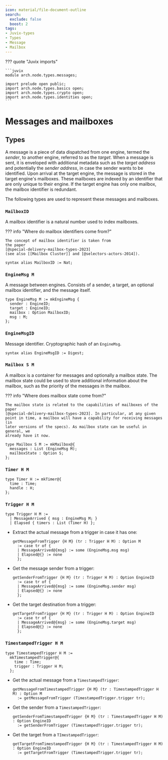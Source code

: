 ```yaml
---
icon: material/file-document-outline
search:
  exclude: false
  boost: 2
tags:
- Juvix-types
- Types
- Message
- Mailbox
---
```


??? quote "Juvix imports"

    ```juvix
    module arch.node.types.messages;

    import prelude open public;
    import arch.node.types.basics open;
    import arch.node.types.crypto open;
    import arch.node.types.identities open;
    ```

# Messages and mailboxes

## Types

A message is a piece of data dispatched from one engine, termed the _sender_, to
another engine, referred to as the _target_. When a message is sent, it is
enveloped with additional metadata such as the _target address_ and potentially
the _sender address_, in case the sender wants to be identified. Upon arrival at
the target engine, the message is stored in the target engine's mailboxes. These
mailboxes are indexed by an identifier that are only unique to their engine. If
the target engine has only one mailbox, the mailbox identifier is redundant.

The following types are used to represent these messages and mailboxes.

### `MailboxID`

A mailbox identifier is a natural number used to index mailboxes.

??? info "Where do mailbox identifiers come from?"

    The concept of mailbox identifier is taken from
    the paper
    [@special-delivery-mailbox-types-2023]
    (see also [[Mailbox Cluster]] and [@selectors-actors-2014]).

```juvix
syntax alias MailboxID := Nat;
```

### `EngineMsg M`

A message between engines. Consists of a sender, a target, an optional mailbox
identifier, and the message itself.

```juvix
type EngineMsg M := mkEngineMsg {
  sender : EngineID;
  target : EngineID;
  mailbox : Option MailboxID;
  msg : M;
};
```

### `EngineMsgID`

Message identifier. Cryptographic hash of an `EngineMsg`.

```juvix
syntax alias EngineMsgID := Digest;
```

### `Mailbox S M`

A mailbox is a container for messages and optionally a mailbox state. The
mailbox state could be used to store additional information about the mailbox,
such as the priority of the messages in the mailbox.

??? info "Where does mailbox state come from?"

    The mailbox state is related to the capabilities of mailboxes of the paper
    [@special-delivery-mailbox-types-2023]. In particular, at any given
    point in time, a mailbox will have a capability for receiving messages (in
    later versions of the specs). As mailbox state can be useful in general, we
    already have it now.

```juvix
type Mailbox S M := mkMailbox@{
  messages : List (EngineMsg M);
  mailboxState : Option S;
};
```

### `Timer H M`

```juvix
type Timer H := mkTimer@{
  time : Time;
  handle : H;
};
```

### `Trigger H M`

```juvix
type Trigger H M :=
  | MessageArrived { msg : EngineMsg M; }
  | Elapsed { timers : List (Timer H) };
```

- Extract the actual message from a trigger in case it has one:

    ```juvix
    getMessageFromTrigger {H M} (tr : Trigger H M) : Option M
      := case tr of {
      | MessageArrived@{msg} := some (EngineMsg.msg msg)
      | Elapsed@{} := none
      };
    ```

- Get the message sender from a trigger:

    ```juvix
    getSenderFromTrigger {H M} (tr : Trigger H M) : Option EngineID
      := case tr of {
      | MessageArrived@{msg} := some (EngineMsg.sender msg)
      | Elapsed@{} := none
      };
    ```

- Get the target destination from a trigger:

    ```juvix
    getTargetFromTrigger {H M} (tr : Trigger H M) : Option EngineID
      := case tr of {
      | MessageArrived@{msg} := some (EngineMsg.target msg)
      | Elapsed@{} := none
      };
    ```

### `TimestampedTrigger H M`

```juvix
type TimestampedTrigger H M :=
  mkTimestampedTrigger@{
    time : Time;
    trigger : Trigger H M;
  };
```

- Get the actual message from a `TimestampedTrigger`:

    ```juvix
    getMessageFromTimestampedTrigger {H M} (tr : TimestampedTrigger H M) : Option M
      := getMessageFromTrigger (TimestampedTrigger.trigger tr);
    ```

- Get the sender from a `TimestampedTrigger`:

    ```juvix
    getSenderFromTimestampedTrigger {H M} (tr : TimestampedTrigger H M) : Option EngineID
      := getSenderFromTrigger (TimestampedTrigger.trigger tr);
    ```

- Get the target from a `TImestampedTrigger`:

    ```juvix
    getTargetFromTimestampedTrigger {H M} (tr : TimestampedTrigger H M) : Option EngineID
      := getTargetFromTrigger (TimestampedTrigger.trigger tr);
    ```
